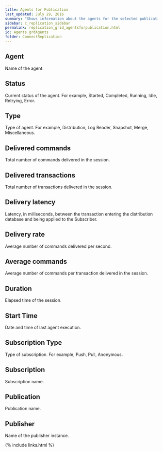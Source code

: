 ```yaml
---
title: Agents for Publication
last_updated: July 29, 2016
summary: "Shows information about the agents for the selected publication."
sidebar: c_replication_sidebar
permalink: replication_grid_agentsforpublication.html
id: Agents.grdAgents
folder: ConnectReplication
---
```


## Agent

Name of the agent.

## Status

Current status of the agent. For example, Started, Completed, Running, Idle, Retrying, Error.

## Type

Type of agent. For example, Distribution, Log Reader, Snapshot, Merge, Miscellaneous.

## Delivered commands

Total number of commands delivered in the session.

## Delivered transactions

Total number of transactions delivered in the session.

## Delivery latency

Latency, in milliseconds, between the transaction entering the distribution database and being applied to the Subscriber.

## Delivery rate

Average number of commands delivered per second.

## Average commands

Average number of commands per transaction delivered in the session.

## Duration

Elapsed time of the session.

## Start Time

Date and time of last agent execution.

## Subscription Type

Type of subscription. For example, Push, Pull, Anonymous.

## Subscription

Subscription name.

## Publication

Publication name.

## Publisher

Name of the publisher instance.



{% include links.html %}
